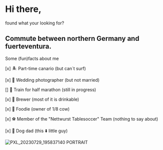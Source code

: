 # Hi there,

found what your looking for?

Commute between northern Germany and fuerteventura.
---

Some (fun)facts about me

[x] 🏝️ Part-time canario (but can´t surf)  

[x] 💒 Wedding photographer (but not married)  

[]   🏃 Train for half marathon (still in progress)  

[x] 🍺 Brewer (most of it is drinkable)  

[x] 🦐 Foodie (owner of 1/8 cow)  

[x] ⚽ Member of the "Nettwurst Tablesoccer" Team (nothing to say about) 

[x] 🐶  Dog dad (this ⬇️ little guy)  

![PXL_20230729_195837140 PORTRAIT](https://github.com/Wandersmann731/Wandersmann731/assets/173609680/023459cb-2a13-4cb0-a98d-9b0e6ab4b11c)
